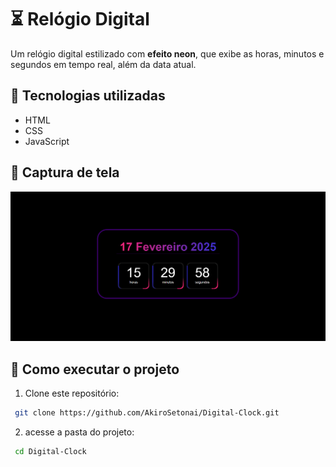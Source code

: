 # ⏳ Relógio Digital

Um relógio digital estilizado com **efeito neon**, que exibe as horas, minutos e segundos em tempo real, além da data atual.

## 📌 Tecnologias utilizadas

- HTML
- CSS
- JavaScript

## 🎨 Captura de tela

![Relógio Digital](Screenshot.png)

## 🚀 Como executar o projeto

1. Clone este repositório:

```sh
 git clone https://github.com/AkiroSetonai/Digital-Clock.git
```

2. acesse a pasta do projeto:

```sh
 cd Digital-Clock
```

